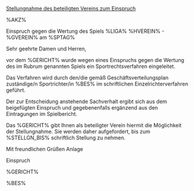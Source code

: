 <u>Stellungnahme des beteiligten Vereins zum Einspruch</u>

%AKZ%

Einspruch gegen die Wertung des Spiels %LIGA% %HVEREIN% - %GVEREIN% am
%SPTAG%

Sehr geehrte Damen und Herren,

vor dem %GERICHT% wurde wegen eines Einspruchs gegen die Wertung des im
Rubrum genannten Spiels ein Sportrechtsverfahren eingeleitet.

Das Verfahren wird durch den/die gemäß Geschäftsverteilungsplan
zuständige/n Sportrichter/in %BES% im schriftlichen
Einzelrichterverfahren geführt.

Der zur Entscheidung anstehende Sachverhalt ergibt sich aus dem
beigefügten Einspruch und gegebenenfalls ergänzend aus den Eintragungen
im Spielbericht.

Das %GERICHT% gibt Ihnen als beteiligter Verein hiermit die Möglichkeit
der Stellungnahme. Sie werden daher aufgefordert, bis zum %STELLGN_BIS%
schriftlich Stellung zu nehmen.

Mit freundlichen Grüßen Anlage

Einspruch

%GERICHT%

%BES%
